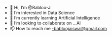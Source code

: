 - 👋 Hi, I’m @Babloo-J
- 👀 I’m interested in Data Science
- 🌱 I’m currently learning Artificial Intelligence
- 💞️ I’m looking to collaborate on ...AI
- 📫 How to reach me -babloojaiswal@gmail.com

<!---
Babloo-J/Babloo-J is a ✨ special ✨ repository because its `README.md` (this file) appears on your GitHub profile.
You can click the Preview link to take a look at your changes.
--->
